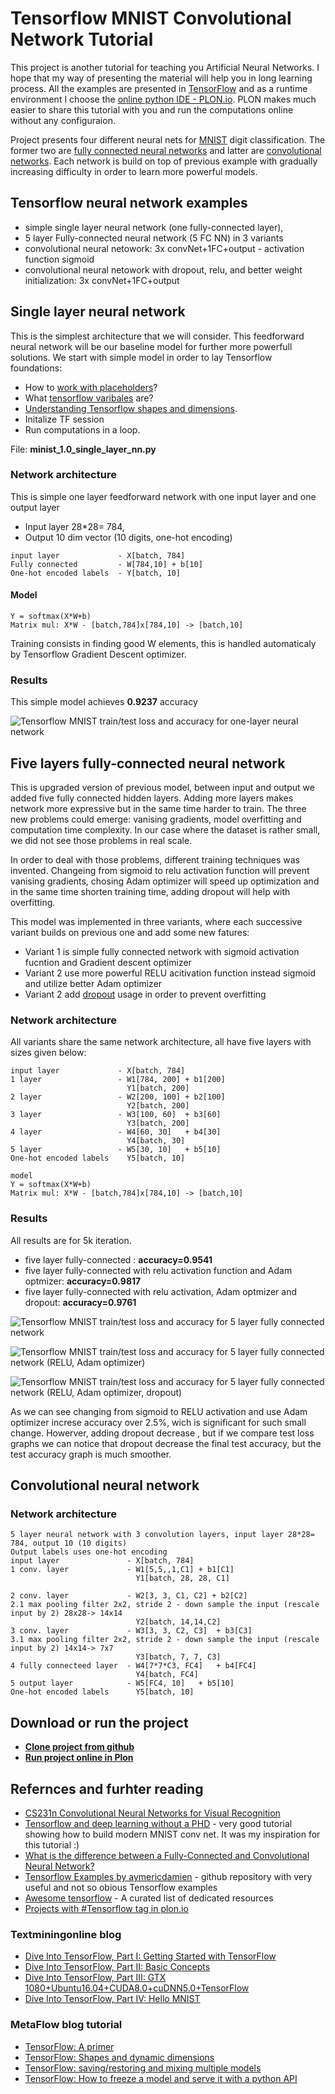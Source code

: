 # Tensorflow MNIST Convolutional Network Tutorial

This project is another tutorial for teaching you Artificial Neural Networks. 
I hope that my way of presenting the material will help you in long learning process. 
All the examples are presented in [TensorFlow](https://www.tensorflow.org/) and as a runtime environment 
I choose the [online python IDE - PLON.io](https://plon.io). PLON makes much easier to share this tutorial 
with you and run the computations online without any configuraion.

Project presents four different neural nets for [MNIST](http://yann.lecun.com/exdb/mnist/) digit classification. 
The former two are [fully connected neural networks](https://en.wikipedia.org/wiki/Artificial_neural_network) and latter are [convolutional networks](https://en.wikipedia.org/wiki/Convolutional_neural_network). 
Each network is build on top of previous example with gradually increasing difficulty in order to learn more powerful models.


## Tensorflow neural network examples

* simple single layer neural network (one fully-connected layer), 
* 5 layer Fully-connected neural network (5 FC NN) in 3 variants
* convolutional neural netowork: 3x convNet+1FC+output - activation function sigmoid
* convolutional neural netowork with dropout, relu, and better weight initialization: 3x convNet+1FC+output 


## Single layer neural network

This is the simplest architecture that we will consider. This feedforward neural network will be our baseline model for further more powerfull solutions.
We start with simple model in order to lay Tensorflow foundations: 

* How to [work with placeholders](https://www.tensorflow.org/versions/r0.11/api_docs/python/io_ops/placeholders)?
* What [tensorflow varibales](https://www.tensorflow.org/api_docs/python/tf/Variable) are? 
* [Understanding Tensorflow shapes and dimensions](https://blog.metaflow.fr/shapes-and-dynamic-dimensions-in-tensorflow-7b1fe79be363).
* Initalize TF session
* Run computations in a loop.

File: **minist\_1.0\_single\_layer\_nn.py**


### Network architecture

This is simple one layer feedforward network with one input layer and one output layer

* Input layer 28*28= 784, 
* Output 10 dim vector (10 digits, one-hot encoding)

```
input layer             - X[batch, 784]
Fully connected         - W[784,10] + b[10]
One-hot encoded labels  - Y[batch, 10]
```

#### Model 

```
Y = softmax(X*W+b)
Matrix mul: X*W - [batch,784]x[784,10] -> [batch,10]
```

Training consists in finding good W elements,  this is handled automaticaly by Tensorflow Gradient Descent optimizer.


### Results

This simple model achieves **0.9237** accuracy

![Tensorflow MNIST train/test loss and accuracy for one-layer neural network](https://plon.io/files/58e3bfaf1b12ce00012bd731)



## Five layers fully-connected neural network

This is upgraded version of previous model, between input and output we added five fully connected hidden layers. Adding more layers makes network more expressive but in the same time harder to train. The three new problems could emerge: vanising gradients, model overfitting and computation time complexity. In our case where the dataset is rather small, we did not see those problems in real scale.

In order to deal with those problems, different training techniques was invented. Changeing from sigmoid to relu activation function will prevent vanising gradients, chosing Adam optimizer will speed up  optimization and in the same time shorten training time, adding dropout will help with overfitting.

This model was implemented in three variants, where each successive variant builds on previous one and add some new fatures:

* Variant 1 is simple fully connected network with sigmoid activation fucntion and Gradient descent optimizer
* Variant 2 use more powerful RELU acitivation function instead sigmoid and utilize better Adam optimizer
* Variant 2 add [dropout](https://www.cs.toronto.edu/~hinton/absps/JMLRdropout.pdf) usage in order to prevent overfitting



### Network architecture

All variants share the same network architecture, all have five layers with sizes given below:

```
input layer             - X[batch, 784]
1 layer                 - W1[784, 200] + b1[200]
                          Y1[batch, 200] 
2 layer                 - W2[200, 100] + b2[100]
                          Y2[batch, 200] 
3 layer                 - W3[100, 60]  + b3[60]
                          Y3[batch, 200] 
4 layer                 - W4[60, 30]   + b4[30]
                          Y4[batch, 30] 
5 layer                 - W5[30, 10]   + b5[10]
One-hot encoded labels    Y5[batch, 10]

model
Y = softmax(X*W+b)
Matrix mul: X*W - [batch,784]x[784,10] -> [batch,10]
```

### Results

All results are for 5k iteration.

* five layer fully-connected : **accuracy=0.9541**
* five layer fully-connected with relu activation function and Adam optmizer: **accuracy=0.9817**
* five layer fully-connected with relu activation, Adam optmizer and dropout: **accuracy=0.9761**


![Tensorflow MNIST train/test loss and accuracy for 5 layer fully connected network](https://plon.io/files/58e409241b12ce00012bd733)

![Tensorflow MNIST train/test loss and accuracy for 5 layer fully connected network (RELU, Adam optimizer)](https://plon.io/files/58e40dba1b12ce00012bd735)

![Tensorflow MNIST train/test loss and accuracy for 5 layer fully connected network (RELU, Adam optimizer, dropout)](https://plon.io/files/58e40ec91b12ce00012bd737)

As we can see changing from sigmoid to RELU activation and use Adam optimizer increse accuracy over 2.5%, wich is 
significant for such small change. Howerver, adding dropout decrease , but if we compare test loss graphs
we can notice that dropout decrease the final test accuracy, but the test accuracy graph is much smoother.



## Convolutional neural network

### Network architecture


```
5 layer neural network with 3 convolution layers, input layer 28*28= 784, output 10 (10 digits)
Output labels uses one-hot encoding
input layer               - X[batch, 784]
1 conv. layer             - W1[5,5,,1,C1] + b1[C1]
                            Y1[batch, 28, 28, C1]
 
2 conv. layer             - W2[3, 3, C1, C2] + b2[C2]
2.1 max pooling filter 2x2, stride 2 - down sample the input (rescale input by 2) 28x28-> 14x14
                            Y2[batch, 14,14,C2] 
3 conv. layer             - W3[3, 3, C2, C3]  + b3[C3]
3.1 max pooling filter 2x2, stride 2 - down sample the input (rescale input by 2) 14x14-> 7x7
                            Y3[batch, 7, 7, C3] 
4 fully connecteed layer  - W4[7*7*C3, FC4]   + b4[FC4]
                            Y4[batch, FC4] 
5 output layer            - W5[FC4, 10]   + b5[10]
One-hot encoded labels      Y5[batch, 10]
```



## Download or run the project


* **[Clone project from github](https://github.com/ksopyla/tensorflow-mnist-convnets)**
* **[Run project online in Plon](https://plon.io/explore/tensorflow-mnist-convolutio/dNiShdMM47C6oe1D2)**




## Refernces and furhter reading

* [CS231n Convolutional Neural Networks for Visual Recognition](http://cs231n.github.io/convolutional-networks/)
* [Tensorflow and deep learning without a PHD](https://codelabs.developers.google.com/codelabs/cloud-tensorflow-mnist/) - very good tutorial showing how to build modern MNIST conv net. It was my inspiration for this tutorial :)
* [What is the difference between a Fully-Connected and Convolutional Neural Network?](https://www.reddit.com/r/MachineLearning/comments/3yy7ko/what_is_the_difference_between_a_fullyconnected/)
* [Tensorflow Examples by aymericdamien](aymericdamien/TensorFlow-Examples) - github repository with very useful and not so obious Tensorflow examples
* [Awesome tensorflow](https://github.com/jtoy/awesome-tensorflow) - A curated list of dedicated resources
* [Projects with #Tensorflow tag in plon.io](https://plon.io/explore/tag/tensoflow)


### Textminingonline blog
* [Dive Into TensorFlow, Part I: Getting Started with TensorFlow ](http://textminingonline.com/dive-into-tensorflow-part-i-getting-started-with-tensorflow)
* [Dive Into TensorFlow, Part II: Basic Concepts](http://textminingonline.com/dive-into-tensorflow-part-ii-basic-concepts)
* [Dive Into TensorFlow, Part III: GTX 1080+Ubuntu16.04+CUDA8.0+cuDNN5.0+TensorFlow](http://textminingonline.com/dive-into-tensorflow-part-iii-gtx-1080-ubuntu16-04-cuda8-0-cudnn5-0-tensorflow)
* [Dive Into TensorFlow, Part IV: Hello MNIST](http://textminingonline.com/dive-into-tensorflow-part-iv-hello-mnist)



### MetaFlow blog tutorial
* [TensorFlow: A primer](https://blog.metaflow.fr/tensorflow-a-primer-4b3fa0978be3)
* [TensorFlow: Shapes and dynamic dimensions](https://blog.metaflow.fr/shapes-and-dynamic-dimensions-in-tensorflow-7b1fe79be363)
* [TensorFlow: saving/restoring and mixing multiple models](https://blog.metaflow.fr/tensorflow-saving-restoring-and-mixing-multiple-models-c4c94d5d7125)
* [TensorFlow: How to freeze a model and serve it with a python API](https://blog.metaflow.fr/tensorflow-how-to-freeze-a-model-and-serve-it-with-a-python-api-d4f3596b3adc)
